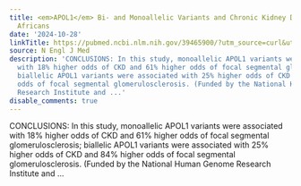 ```yaml
---
title: <em>APOL1</em> Bi- and Monoallelic Variants and Chronic Kidney Disease in West
  Africans
date: '2024-10-28'
linkTitle: https://pubmed.ncbi.nlm.nih.gov/39465900/?utm_source=curl&utm_medium=rss&utm_campaign=pubmed-2&utm_content=1LIK-026Y9bjRE4xDQ231BSa89BnY4O2Rfi-9WXQd8C31C6cqE&fc=20211015124055&ff=20241028182403&v=2.18.0.post9+e462414
source: N Engl J Med
description: 'CONCLUSIONS: In this study, monoallelic APOL1 variants were associated
  with 18% higher odds of CKD and 61% higher odds of focal segmental glomerulosclerosis;
  biallelic APOL1 variants were associated with 25% higher odds of CKD and 84% higher
  odds of focal segmental glomerulosclerosis. (Funded by the National Human Genome
  Research Institute and ...'
disable_comments: true
---
```

CONCLUSIONS: In this study, monoallelic APOL1 variants were associated with 18% higher odds of CKD and 61% higher odds of focal segmental glomerulosclerosis; biallelic APOL1 variants were associated with 25% higher odds of CKD and 84% higher odds of focal segmental glomerulosclerosis. (Funded by the National Human Genome Research Institute and ...
